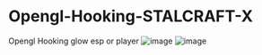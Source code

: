 # Opengl-Hooking-STALCRAFT-X
Opengl Hooking glow esp or player
![image](https://github.com/user-attachments/assets/b3b60cff-1195-4756-86f0-6133ea4c418c)
![image](https://github.com/user-attachments/assets/36e078e7-2ee6-4cbb-b756-6146b434578f)

